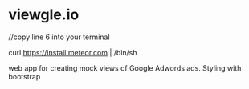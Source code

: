 # viewgle.io

//copy line 6 into your terminal 

curl https://install.meteor.com | /bin/sh 

web app for creating mock views of Google Adwords ads.
Styling with bootstrap
